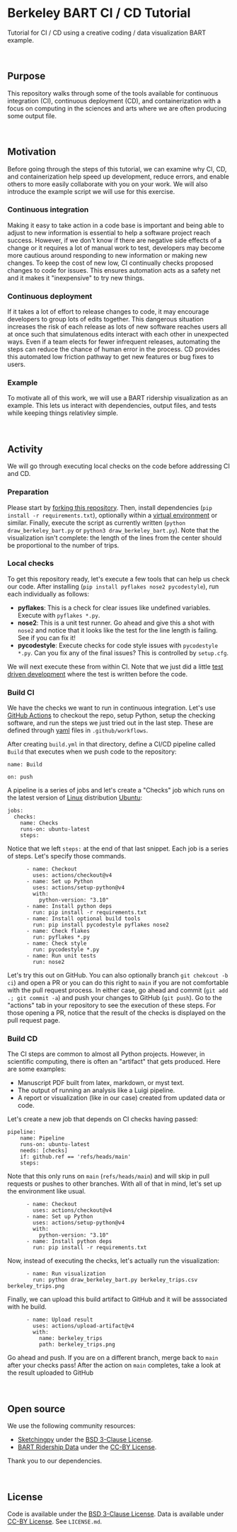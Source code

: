 # Berkeley BART CI / CD Tutorial
Tutorial for CI / CD using a creative coding / data visualization BART example.

<br>

## Purpose
This repository walks through some of the tools available for continuous integration (CI), continuous deployment (CD), and containerization with a focus on computing in the sciences and arts where we are often producing some output file.

<br>

## Motivation
Before going through the steps of this tutorial, we can examine why CI, CD, and containerization help speed up development, reduce errors, and enable others to more easily collaborate with you on your work. We will also introduce the example script we will use for this exercise.

### Continuous integration
Making it easy to take action in a code base is important and being able to adjust to new information is essential to help a software project reach success. However, if we don't know if there are negative side effects of a change or it requires a lot of manual work to test, developers may become more cautious around responding to new information or making new changes. To keep the cost of new low, CI continually checks proposed changes to code for issues. This ensures automation acts as a safety net and it makes it "inexpensive" to try new things.

### Continuous deployment
If it takes a lot of effort to release changes to code, it may encourage developers to group lots of edits together. This dangerous situation increases the risk of each release as lots of new software reaches users all at once such that simulatenous edits interact with each other in unexpected ways. Even if a team elects for fewer infrequent releases, automating the steps can reduce the chance of human error in the process. CD provides this automated low friction pathway to get new features or bug fixes to users.

### Example
To motivate all of this work, we will use a BART ridership visualization as an example. This lets us interact with dependencies, output files, and tests while keeping things relativley simple.

<br>

## Activity
We will go through executing local checks on the code before addressing CI and CD.

### Preparation
Please start by [forking this repository](https://docs.github.com/en/pull-requests/collaborating-with-pull-requests/working-with-forks/fork-a-repo). Then, install dependencies (`pip install -r requirements.txt`), optionally within a [virtual environment](https://python-guide-cn.readthedocs.io/en/latest/dev/virtualenvs.html) or similar. Finally, execute the script as currently written (`python draw_berkeley_bart.py` or `python3 draw_berkeley_bart.py`). Note that the visualization isn't complete: the length of the lines from the center should be proportional to the number of trips.

### Local checks
To get this repository ready, let's execute a few tools that can help us check our code. After installing (`pip install pyflakes nose2 pycodestyle`), run each individually as follows:

 - **pyflakes**: This is a check for clear issues like undefined variables. Execute with `pyflakes *.py`.
 - **nose2**: This is a unit test runner. Go ahead and give this a shot with `nose2` and notice that it looks like the test for the line length is failing. See if you can fix it!
 - **pycodestyle**: Execute checks for code style issues with `pycodestyle *.py`. Can you fix any of the final issues? This is controlled by `setup.cfg`.

We will next execute these from within CI. Note that we just did a little [test driven development](https://www.youtube.com/watch?v=B1j6k2j2eJg) where the test is written before the code.

### Build CI
We have the checks we want to run in continuous integration. Let's use [GitHub Actions](https://docs.github.com/en/actions) to checkout the repo, setup Python, setup the checking software, and run the steps we just tried out in the last step. These are defined through [yaml](https://www.tutorialspoint.com/yaml/index.htm) files in `.github/workflows`.

After creating `build.yml` in that directory, define a CI/CD pipeline called `Build` that executes when we push code to the repository:

```
name: Build

on: push
```

A pipeline is a series of jobs and let's create a "Checks" job which runs on the latest version of [Linux](https://www.linux.com/what-is-linux/) distribution [Ubuntu](https://ubuntu.com/desktop):

```
jobs:
  checks:
    name: Checks
    runs-on: ubuntu-latest
    steps:
```

Notice that we left `steps:` at the end of that last snippet. Each job is a series of steps. Let's specify those commands.

```
      - name: Checkout
        uses: actions/checkout@v4
      - name: Set up Python
        uses: actions/setup-python@v4
        with:
          python-version: "3.10"
      - name: Install python deps
        run: pip install -r requirements.txt
      - name: Install optional build tools
        run: pip install pycodestyle pyflakes nose2
      - name: Check flakes
        run: pyflakes *.py
      - name: Check style
        run: pycodestyle *.py
      - name: Run unit tests
        run: nose2
```

Let's try this out on GitHub. You can also optionally branch `git chekcout -b ci`) and open a PR or you can do this right to `main` if you are not comfortable with the pull request process. In either case, go ahead and commit (`git add .; git commit -a`) and push your changes to GitHub (`git push`). Go to the "actions" tab in your repository to see the execution of these steps. For those opening a PR, notice that the result of the checks is displayed on the pull request page.

### Build CD
The CI steps are common to almost all Python projects. However, in scientific computing, there is often an "artifact" that gets produced. Here are some examples:

 - Manuscript PDF built from latex, markdown, or myst text.
 - The output of running an analysis like a Luigi pipeline.
 - A report or visualization (like in our case) created from updated data or code.

Let's create a new job that depends on CI checks having passed:

```
pipeline:
    name: Pipeline
    runs-on: ubuntu-latest
    needs: [checks]
    if: github.ref == 'refs/heads/main'
    steps:
```

Note that this only runs on `main` (`refs/heads/main`) and will skip in pull requests or pushes to other branches. With all of that in mind, let's set up the environment like usual.

```
      - name: Checkout
        uses: actions/checkout@v4
      - name: Set up Python
        uses: actions/setup-python@v4
        with:
          python-version: "3.10"
      - name: Install python deps
        run: pip install -r requirements.txt
```

Now, instead of executing the checks, let's actually run the visualization:

```
      - name: Run visualization
        run: python draw_berkeley_bart.py berkeley_trips.csv berkeley_trips.png
```

Finally, we can upload this build artifact to GitHub and it will be asssociated with he build.

```
      - name: Upload result
        uses: actions/upload-artifact@v4
        with:
          name: berkeley_trips
          path: berkeley_trips.png
```

Go ahead and push. If you are on a different branch, merge back to `main` after your checks pass! After the action on `main` completes, take a look at the result uploaded to GitHub

<br>

## Open source
We use the following community resources:

 - [Sketchingpy](https://www.sketchingpy.org) under the [BSD 3-Clause License](https://codeberg.org/sketchingpy/Sketchingpy/src/branch/main/LICENSE.md).
 - [BART Ridership Data](https://www.bart.gov/about/reports/ridership) under the [CC-BY License](http://opendefinition.org/licenses/cc-by/).

Thank you to our dependencies.

<br>

## License
Code is available under the [BSD 3-Clause License](https://opensource.org/license/bsd-3-clause). Data is available under [CC-BY License](http://opendefinition.org/licenses/cc-by/). See `LICENSE.md`.
